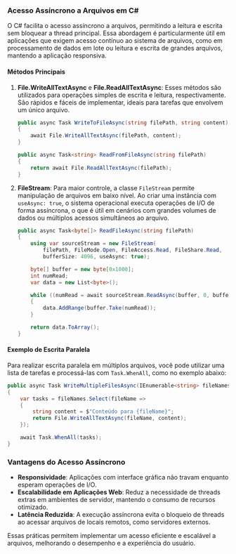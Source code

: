 ### Acesso Assíncrono a Arquivos em C#

O C# facilita o acesso assíncrono a arquivos, permitindo a leitura e escrita sem bloquear a thread principal. Essa abordagem é particularmente útil em aplicações que exigem acesso contínuo ao sistema de arquivos, como em processamento de dados em lote ou leitura e escrita de grandes arquivos, mantendo a aplicação responsiva.

#### Métodos Principais

1. **File.WriteAllTextAsync** e **File.ReadAllTextAsync**: Esses métodos são utilizados para operações simples de escrita e leitura, respectivamente. São rápidos e fáceis de implementar, ideais para tarefas que envolvem um único arquivo.
   ```csharp
   public async Task WriteToFileAsync(string filePath, string content)
   {
       await File.WriteAllTextAsync(filePath, content);
   }

   public async Task<string> ReadFromFileAsync(string filePath)
   {
       return await File.ReadAllTextAsync(filePath);
   }
   ```

2. **FileStream**: Para maior controle, a classe `FileStream` permite manipulação de arquivos em baixo nível. Ao criar uma instância com `useAsync: true`, o sistema operacional executa operações de I/O de forma assíncrona, o que é útil em cenários com grandes volumes de dados ou múltiplos acessos simultâneos ao arquivo.
   ```csharp
   public async Task<byte[]> ReadFileAsync(string filePath)
   {
       using var sourceStream = new FileStream(
           filePath, FileMode.Open, FileAccess.Read, FileShare.Read,
           bufferSize: 4096, useAsync: true);

       byte[] buffer = new byte[0x1000];
       int numRead;
       var data = new List<byte>();

       while ((numRead = await sourceStream.ReadAsync(buffer, 0, buffer.Length)) != 0)
       {
           data.AddRange(buffer.Take(numRead));
       }

       return data.ToArray();
   }
   ```

#### Exemplo de Escrita Paralela

Para realizar escrita paralela em múltiplos arquivos, você pode utilizar uma lista de tarefas e processá-las com `Task.WhenAll`, como no exemplo abaixo:
```csharp
public async Task WriteMultipleFilesAsync(IEnumerable<string> fileNames)
{
    var tasks = fileNames.Select(fileName =>
    {
        string content = $"Conteúdo para {fileName}";
        return File.WriteAllTextAsync(fileName, content);
    });

    await Task.WhenAll(tasks);
}
```

### Vantagens do Acesso Assíncrono

- **Responsividade**: Aplicações com interface gráfica não travam enquanto esperam operações de I/O.
- **Escalabilidade em Aplicações Web**: Reduz a necessidade de threads extras em ambientes de servidor, mantendo o consumo de recursos otimizado.
- **Latência Reduzida**: A execução assíncrona evita o bloqueio de threads ao acessar arquivos de locais remotos, como servidores externos.

Essas práticas permitem implementar um acesso eficiente e escalável a arquivos, melhorando o desempenho e a experiência do usuário.